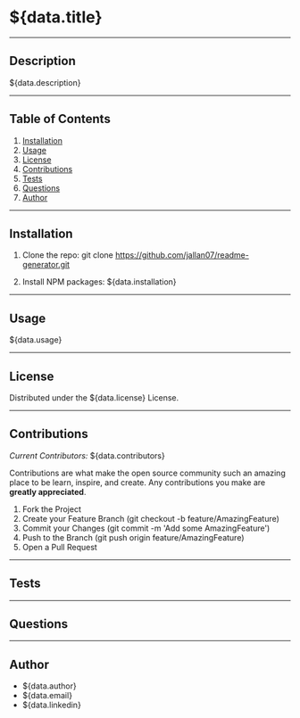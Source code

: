 # **\${data.title}**

---

## **Description**

\${data.description}

---

## **Table of Contents**

1. [Installation](#Installation)
2. [Usage](#Usage)
3. [License](#License)
4. [Contributions](#Contributions)
5. [Tests](#Tests)
6. [Questions](#Questions)
7. [Author](#Author)

---

## **Installation**

1. Clone the repo: git clone https://github.com/jallan07/readme-generator.git

2. Install NPM packages: \${data.installation}

---

## **Usage**

\${data.usage}

---

## **License**

Distributed under the \${data.license} License.

---

## **Contributions**

_Current Contributors:_
\${data.contributors}

Contributions are what make the open source community such an amazing place to be learn, inspire, and create. Any contributions you make are **greatly appreciated**.

1. Fork the Project
2. Create your Feature Branch (git checkout -b feature/AmazingFeature)
3. Commit your Changes (git commit -m 'Add some AmazingFeature')
4. Push to the Branch (git push origin feature/AmazingFeature)
5. Open a Pull Request

---

## **Tests**

---

## **Questions**

---

## **Author**

- \${data.author}
- \${data.email}
- \${data.linkedin}
